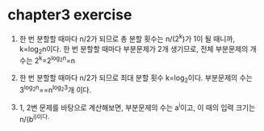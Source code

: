 # chapter3 exercise

1. 한 번 분할할 때마다 n/2가 되므로 총 분할 횟수는 n/(2<sup>k</sup>)가 1이 될 때니까, k=log<sub>2</sub>n이다. 한 번 분할할 때마다 부분문제가 2개 생기므로, 전체 부분문제의 개수는 2<sup>k</sup>=2<sup>log<sub>2</sub>n</sup>=n

2. 한 번 분할할 때마다 n/2가 되므로 최대 분할 횟수 k=log<sub>2</sub>이다. 부분문제의 수는 3<sup>log<sub>2</sub>n</sup>==n<sup>log<sub>2</sub>3</sup>개 이다.

3. 1, 2번 문제를 바탕으로 계산해보면, 부분문제의 수는 a<sup>i</sup>이고, 이 때의 입력 크기는 n/(b<sup>i</sub>)이다.
